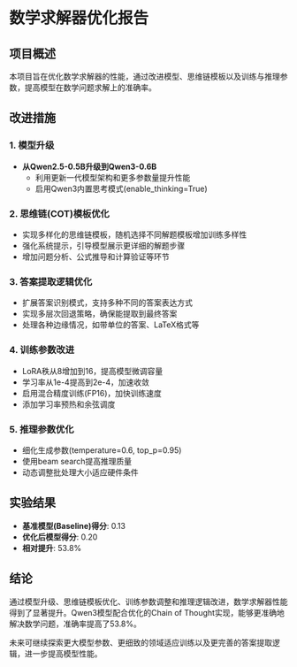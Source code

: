 # 数学求解器优化报告

## 项目概述
本项目旨在优化数学求解器的性能，通过改进模型、思维链模板以及训练与推理参数，提高模型在数学问题求解上的准确率。

## 改进措施

### 1. 模型升级
- **从Qwen2.5-0.5B升级到Qwen3-0.6B**
  - 利用更新一代模型架构和更多参数量提升性能
  - 启用Qwen3内置思考模式(enable_thinking=True)

### 2. 思维链(COT)模板优化
- 实现多样化的思维链模板，随机选择不同解题模板增加训练多样性
- 强化系统提示，引导模型展示更详细的解题步骤
- 增加问题分析、公式推导和计算验证等环节

### 3. 答案提取逻辑优化
- 扩展答案识别模式，支持多种不同的答案表达方式
- 实现多层次回退策略，确保能提取到最终答案
- 处理各种边缘情况，如带单位的答案、LaTeX格式等

### 4. 训练参数改进
- LoRA秩从8增加到16，提高模型微调容量
- 学习率从1e-4提高到2e-4，加速收敛
- 启用混合精度训练(FP16)，加快训练速度
- 添加学习率预热和余弦调度

### 5. 推理参数优化
- 细化生成参数(temperature=0.6, top_p=0.95)
- 使用beam search提高推理质量
- 动态调整批处理大小适应硬件条件

## 实验结果
- **基准模型(Baseline)得分**: 0.13
- **优化后模型得分**: 0.20
- **相对提升**: 53.8%

## 结论
通过模型升级、思维链模板优化、训练参数调整和推理逻辑改进，数学求解器性能得到了显著提升。Qwen3模型配合优化的Chain of Thought实现，能够更准确地解决数学问题，准确率提高了53.8%。

未来可继续探索更大模型参数、更细致的领域适应训练以及更完善的答案提取逻辑，进一步提高模型性能。 